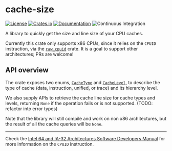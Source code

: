 # cache-size
[![License](https://img.shields.io/badge/License-BSD%203--Clause-blue.svg)](https://opensource.org/licenses/BSD-3-Clause) [![Crates.io](https://img.shields.io/crates/v/cache-size.svg)](https://crates.io/crates/cache-size) [![Documentation](https://docs.rs/cache-size/badge.svg)](https://docs.rs/cache-size) ![Continuous Integration](https://github.com/lovesegfault/cache-size/workflows/Continuous%20Integration/badge.svg)

A library to quickly get the size and line size of your CPU caches.

Currently this crate only supports x86 CPUs, since it relies on the `CPUID` instruction, via
the [`raw_cpuid`][raw_cpuid] crate. It is a goal to support other architectures; PRs are
welcome!

## API overview

The crate exposes two enums, [`CacheType`](https://docs.rs/cache-size/latest/cache_size/enum.CacheType.html)
and [`CacheLevel`](https://docs.rs/cache-size/latest/cache_size/enum.CacheLevel.html), to describe
the type of cache (data, instruction, unified, or trace) and its hierarchy level. 

We also supply APIs to retrieve the cache line size for cache types and levels, returning `None` if the operation fails or is not supported. (TODO: refactor into error types)

Note that the library will still compile and work on non x86 architectures, but
the result of all the cache queries will be `None`.

---
Check the [Intel 64 and IA-32 Architectures Software Developers Manual](https://software.intel.com/sites/default/files/managed/39/c5/325462-sdm-vol-1-2abcd-3abcd.pdf)
for more information on the `CPUID` instruction.

[raw_cpuid]: https://github.com/gz/rust-cpuid
